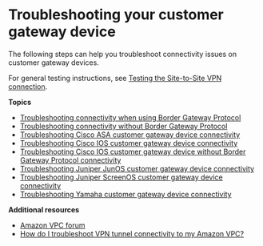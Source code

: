 # Troubleshooting your customer gateway device<a name="Troubleshooting"></a>

The following steps can help you troubleshoot connectivity issues on customer gateway devices\.

For general testing instructions, see [Testing the Site\-to\-Site VPN connection](HowToTestEndToEnd_Linux.md)\.

**Topics**
+ [Troubleshooting connectivity when using Border Gateway Protocol](Generic_Troubleshooting.md)
+ [Troubleshooting connectivity without Border Gateway Protocol](Generic_Troubleshooting_noBGP.md)
+ [Troubleshooting Cisco ASA customer gateway device connectivity](Cisco_ASA_Troubleshooting.md)
+ [Troubleshooting Cisco IOS customer gateway device connectivity](Cisco_Troubleshooting.md)
+ [Troubleshooting Cisco IOS customer gateway device without Border Gateway Protocol connectivity](Cisco_Troubleshooting_NoBGP.md)
+ [Troubleshooting Juniper JunOS customer gateway device connectivity](Juniper_Troubleshooting.md)
+ [Troubleshooting Juniper ScreenOS customer gateway device connectivity](Juniper_ScreenOs_Troubleshooting.md)
+ [Troubleshooting Yamaha customer gateway device connectivity](Yamaha_Troubleshooting.md)

**Additional resources**
+ [Amazon VPC forum](https://forums.aws.amazon.com/forum.jspa?forumID=58)
+ [How do I troubleshoot VPN tunnel connectivity to my Amazon VPC?](https://aws.amazon.com/premiumsupport/knowledge-center/vpn-tunnel-troubleshooting/)